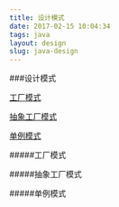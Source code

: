 ```yaml
---
title: 设计模式
date: 2017-02-15 10:04:34
tags: java
layout: design
slug: java-design
---
```



###设计模式
 
 
[工厂模式](#工厂模式)
 
[抽象工厂模式](#抽象工厂模式)

[单例模式](#单例模式)
 


#####<A NAME="工厂模式">工厂模式</a>
 

#####<A NAME="抽象工厂模式">抽象工厂模式</a>
 

#####<A NAME="单例模式">单例模式</a>
 